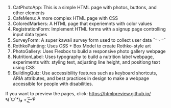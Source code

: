 1. CatPhotoApp: This is a simple HTML page with photos, buttons, and other elements
2. CafeMenu: A more complex HTML page with CSS
3. ColoredMarkers: A HTML page that experiemnts with color values
4. RegistrationForm: Implement HTML forms with a signup page controlling input data types
5. SurveyForm: A super kawaii survey form used to collect user data ˶ᵔ ᵕ ᵔ˶
6. RothkoPainting: Uses CSS + Box Model to create Rothko-style art
7. PhotoGallery: Uses Flexbox to build a responsive photo gallery webpage
8. NutritionLabel: Uses typography to build a nutrition label webpage, experiments with: styling text, adjusting line height, and positiong text using CSS
9. BuildingQuiz: Use accessibility features such as keyboard shortcuts, ARIA attributes, and best practices in design to make a webpage accessible for people with disabilities.
   

If you want to preview the pages, click: https://htmlpreview.github.io/ ٩(ˊᗜˋ*)و + —̳͟͞͞💗
